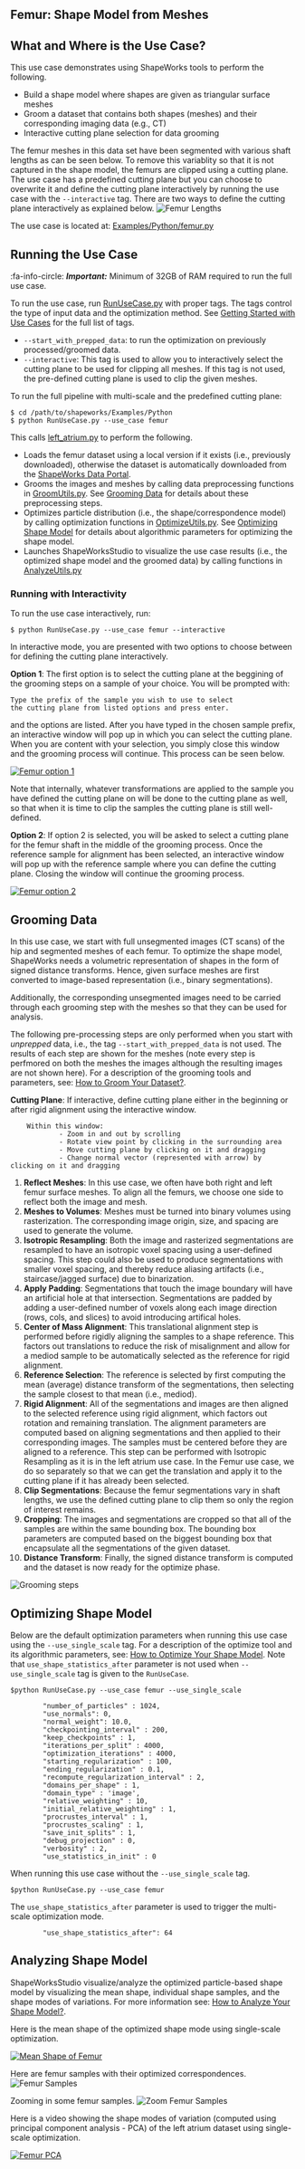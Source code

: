 ## Femur: Shape Model from Meshes

## What and Where is the Use Case?

This use case demonstrates using ShapeWorks tools to perform the following.

- Build a shape model where shapes are given as triangular surface meshes
- Groom a dataset that contains both shapes (meshes) and their corresponding imaging data (e.g., CT)
- Interactive cutting plane selection for data grooming

The femur meshes in this data set have been segmented with various shaft lengths as can be seen below. To remove this variablity so that it is not captured in the shape model, the femurs are clipped using a cutting plane. The use case has a predefined cutting plane but you can choose to overwrite it and define the cutting plane interactively by running the use case with the `--interactive` tag. There are two ways to define the cutting plane interactively as explained below.
![Femur Lengths](../img/use-cases/femurLengths.png)


The use case is located at: [Examples/Python/femur.py](https://github.com/SCIInstitute/ShapeWorks/tree/master/Examples/Python/femur.py)
 
## Running the Use Case

:fa-info-circle: _**Important:**_ Minimum of 32GB of RAM required to run the full use case.

To run the use case, run [RunUseCase.py](https://github.com/SCIInstitute/ShapeWorks/tree/master/Examples/Python/RunUseCase.py) with proper tags. The tags control the type of input data and the optimization method. See [Getting Started with Use Cases](../use-cases/use-cases.md#running-use-case) for the full list of tags.

* `--start_with_prepped_data`: to run the optimization on previously processed/groomed data.
* `--interactive`: This tag is used to allow you to interactively select the cutting plane to be used for clipping all meshes. If this tag is not used, the pre-defined cutting plane is used to clip the given meshes.


To run the full pipeline with multi-scale and the predefined cutting plane:
            
```
$ cd /path/to/shapeworks/Examples/Python
$ python RunUseCase.py --use_case femur 
```

This calls [left_atrium.py](https://github.com/SCIInstitute/ShapeWorks/tree/master/Examples/Python/left_atrium.py) to perform the following.
            
* Loads the femur dataset using a local version if it exists (i.e., previously downloaded), otherwise the dataset is automatically downloaded from the [ShapeWorks Data Portal](http://cibc1.sci.utah.edu:8080/).
* Grooms the images and meshes by calling data preprocessing functions in [GroomUtils.py](https://github.com/SCIInstitute/ShapeWorks/tree/master/Examples/Python/GroomUtils.py). See [Grooming Data](#grooming-data) for details about these preprocessing steps.
* Optimizes particle distribution (i.e., the shape/correspondence model) by calling optimization functions in [OptimizeUtils.py](https://github.com/SCIInstitute/ShapeWorks/tree/master/Examples/Python/OptimizeUtils.py). See [Optimizing Shape Model](#optimizing-shape-model) for details about algorithmic parameters for optimizing the shape model.
* Launches ShapeWorksStudio to visualize the use case results (i.e., the optimized shape model and the groomed data) by calling functions in [AnalyzeUtils.py](https://github.com/SCIInstitute/ShapeWorks/tree/master/Examples/Python/AnalyzeUtils.py)


### Running with Interactivity

To run the use case interactively, run:

```            
$ python RunUseCase.py --use_case femur --interactive
```

In interactive mode, you are presented with two options to choose between for defining the cutting plane interactively.

**Option 1**: The first option is to select the cutting plane at the beggining of the grooming steps on a sample of your choice. You will be prompted with:

```
Type the prefix of the sample you wish to use to select 
the cutting plane from listed options and press enter.
```
and the options are listed. After you have typed in the chosen sample prefix, an interactive window will pop up in which you can select the cutting plane. When you are content with your selection, you simply close this window and the grooming process will continue. This process can be seen below.

[![Femur option 1](../img/use-cases/femur_option1_thumbnail.png)](https://youtu.be/DWPuyLY8iRk)

Note that internally, whatever transformations are applied to the sample you have defined the cutting plane on will be done to the cutting plane as well, so that when it is time to clip the samples the cutting plane is still well-defined. 

**Option 2**: If option 2 is selected, you will be asked to select a cutting plane for the femur shaft in the middle of the grooming process. Once the reference sample for alignment has been selected, an interactive window will pop up with the reference sample where you can define the cutting plane. Closing the window will continue the grooming process. 

[![Femur option 2](../img/use-cases/femur_option2_thumbnail.png)](https://youtu.be/BRw2JAKUiEY)


## Grooming Data

In this use case, we start with full unsegmented images (CT scans) of the hip and segmented meshes of each femur. To optimize the shape model, ShapeWorks needs a volumetric representation of shapes in the form of signed distance transforms. Hence, given surface meshes are first converted to image-based representation (i.e., binary segmentations).

Additionally, the corresponding unsegmented images need to be carried through each grooming step with the meshes so that they can be used for analysis.


The following pre-processing steps are only performed when you start with *unprepped* data, i.e., the tag `--start_with_prepped_data` is not used. The results of each step are shown for the meshes (note every step is perfmored on both the meshes the images although the resulting images are not shown here). For a description of the grooming tools and parameters, see: [How to Groom Your Dataset?](../workflow/groom.md).

**Cutting Plane**: If interactive, define cutting plane either in the beginning or after rigid alignment using the interactive window. 

```
    Within this window:
            - Zoom in and out by scrolling 
            - Rotate view point by clicking in the surrounding area
            - Move cutting plane by clicking on it and dragging
            - Change normal vector (represented with arrow) by clicking on it and dragging
```

1. **Reflect Meshes**: In this use case, we often have both right and left femur surface meshes. To align all the femurs, we choose one side to reflect both the image and mesh.
2. **Meshes to Volumes**: Meshes must be turned into binary volumes using rasterization. The corresponding image origin, size, and spacing are used to generate the volume. 
3. **Isotropic Resampling**: Both the image and rasterized segmentations are resampled to have an isotropic voxel spacing using a user-defined spacing. This step could also be used to produce segmentations with smaller voxel spacing, and thereby reduce aliasing artifacts (i.e., staircase/jagged surface) due to binarization. 
4. **Apply Padding**: Segmentations that touch the image boundary will have an artificial hole at that intersection. Segmentations are padded by adding a user-defined number of voxels along each image direction (rows, cols, and slices) to avoid introducing artifical holes.
5. **Center of Mass Alignment**: This translational alignment step is performed before rigidly aligning the samples to a shape reference. This factors out translations to reduce the risk of misalignment and allow for a mediod sample to be automatically selected as the reference for rigid alignment. 
6. **Reference Selection**: The reference is selected by first computing the mean (average) distance transform of the segmentations, then selecting the sample closest to that mean (i.e., mediod).
7. **Rigid Alignment**: All of the segmentations and images are then aligned to the selected reference using rigid alignment, which factors out rotation and remaining translation. The alignment parameters are computed based on aligning segmentations and then applied to their corresponding images. The samples must be centered before they are aligned to a reference. This step can be performed with Isotropic Resampling as it is in the left atrium use case. In the Femur use case, we do so separately so that we can get the translation and apply it to the cutting plane if it has already been selected.
8. **Clip Segmentations**: Because the femur segmentations vary in shaft lengths, we use the defined cutting plane to clip them so only the region of interest remains.
9. **Cropping**: The images and segmentations are cropped so that all of the samples are within the same bounding box. The bounding box parameters are computed based on the biggest bounding box that encapsulate all the segmentations of the given dataset.
10. **Distance Transform**: Finally, the signed distance transform is computed and the dataset is now ready for the optimize phase.

![Grooming steps](../img/use-cases/FemurGroomPipeline.PNG)


## Optimizing Shape Model

Below are the default optimization parameters when running this use case using the `--use_single_scale` tag. For a description of the optimize tool and its algorithmic parameters, see: [How to Optimize Your Shape Model](../workflow/optimize.md). Note that `use_shape_statistics_after` parameter is not used when `--use_single_scale` tag is given to the `RunUseCase`.

```
$python RunUseCase.py --use_case femur --use_single_scale
```


```
        "number_of_particles" : 1024,
        "use_normals": 0,
        "normal_weight": 10.0,
        "checkpointing_interval" : 200,
        "keep_checkpoints" : 1,
        "iterations_per_split" : 4000,
        "optimization_iterations" : 4000,
        "starting_regularization" : 100,
        "ending_regularization" : 0.1,
        "recompute_regularization_interval" : 2,
        "domains_per_shape" : 1,
        "domain_type" : 'image',
        "relative_weighting" : 10,
        "initial_relative_weighting" : 1,
        "procrustes_interval" : 1,
        "procrustes_scaling" : 1,
        "save_init_splits" : 1,
        "debug_projection" : 0,
        "verbosity" : 2,
        "use_statistics_in_init" : 0
```

When running this use case without the `--use_single_scale` tag.

```
$python RunUseCase.py --use_case femur 
```

The `use_shape_statistics_after` parameter is used to trigger the multi-scale optimization mode.

```
        "use_shape_statistics_after": 64
```

## Analyzing Shape Model

ShapeWorksStudio visualize/analyze the optimized particle-based shape model by visualizing the mean shape, individual shape samples, and the shape modes of variations. For more information see: [How to Analyze Your Shape Model?](../workflow/analyze.md).            

Here is the mean shape of the optimized shape mode using single-scale optimization.

[![Mean Shape of Femur](../img/use-cases/mean_femur_thumbnail.png)](https://youtu.be/CgCRYlD4Hdg)

Here are femur samples with their optimized correspondences.
![Femur Samples](../img/use-cases/femur_samples.png)

Zooming in some femur samples.
![Zoom Femur Samples](../img/use-cases/femur_samples_zoom.png)

Here is a video showing the shape modes of variation (computed using principal component analysis - PCA) of the left atrium dataset using single-scale optimization.

[![Femur PCA](../img/use-cases/femur_PCA_thumbnail.png)](https://youtu.be/N4hmXSJsqRg)
